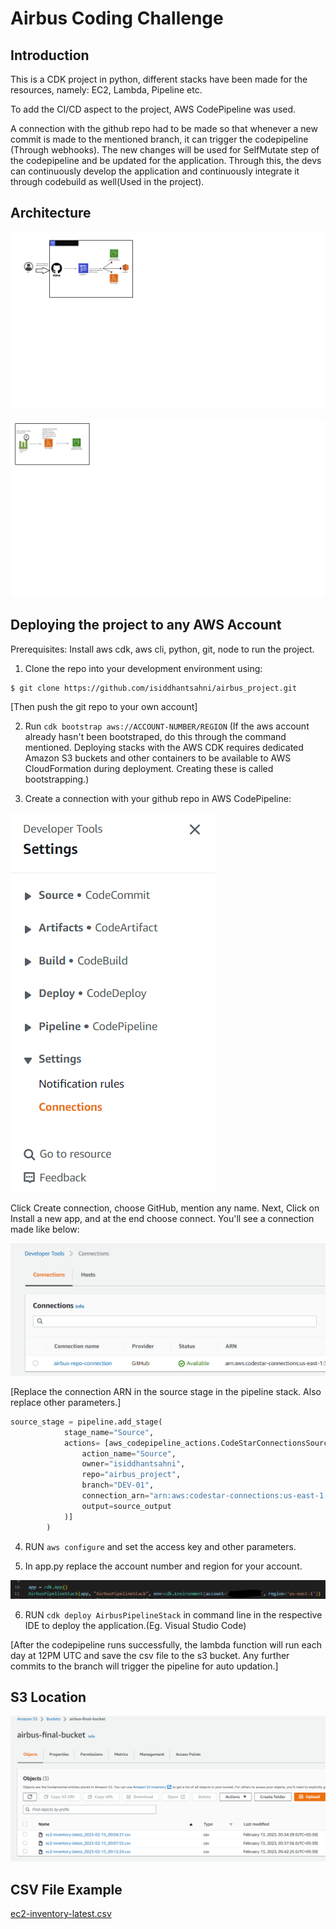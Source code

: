 
# Airbus Coding Challenge

## Introduction

This is a CDK project in python, different stacks have been made for the resources, namely: EC2, Lambda, Pipeline etc.

To add the CI/CD aspect to the project, AWS CodePipeline was used. 

A connection with the github repo had to be made so that whenever a new commit is made to the mentioned branch, it can trigger the codepipeline (Through webhooks). The new changes will be used for SelfMutate step of the codepipeline and be updated for the application. Through this, the devs can continuously develop the application and continuously integrate it through codebuild as well(Used in the project).

## Architecture

![CodePipeline Project Arch](https://github.com/isiddhantsahni/airbus_project/blob/DEV-01/images/Codepipeline.png)

![Application Architecture](https://github.com/isiddhantsahni/airbus_project/blob/DEV-01/images/Application%20Architecture.png)

## Deploying the project to any AWS Account

Prerequisites:
Install aws cdk, aws cli, python, git, node to run the project.

1. Clone the repo into your development environment using:
```
$ git clone https://github.com/isiddhantsahni/airbus_project.git
```
[Then push the git repo to your own account]

2. Run ```cdk bootstrap aws://ACCOUNT-NUMBER/REGION``` (If the aws account already hasn't been bootstraped, do this through the command mentioned. Deploying stacks with the AWS CDK requires dedicated Amazon S3 buckets and other containers to be available to AWS CloudFormation during deployment. Creating these is called bootstrapping.)

3. Create a connection with your github repo in AWS CodePipeline:

![CodePipeline Connection](https://github.com/isiddhantsahni/airbus_project/blob/DEV-01/images/Connection.PNG)

Click Create connection, choose GitHub, mention any name. Next, Click on Install a new app, and at the end choose connect. You'll see a connection made like below:

![CodePipeline Connection](https://github.com/isiddhantsahni/airbus_project/blob/DEV-01/images/Connection1.PNG)

[Replace the connection ARN in the source stage in the pipeline stack. Also replace other parameters.]

```python
source_stage = pipeline.add_stage(
            stage_name="Source",
            actions= [aws_codepipeline_actions.CodeStarConnectionsSourceAction(
                action_name="Source",
                owner="isiddhantsahni",
                repo="airbus_project",
                branch="DEV-01",
                connection_arn="arn:aws:codestar-connections:us-east-1:",
                output=source_output
            )]
        )
```

4. RUN ```aws configure``` and set the access key and other parameters.

5. In app.py replace the account number and region for your account.

![App.py Environment](https://github.com/isiddhantsahni/airbus_project/blob/DEV-01/images/environment.PNG)

6. RUN ```cdk deploy AirbusPipelineStack``` in command line in the respective IDE to deploy the application.(Eg. Visual Studio Code)

[After the codepipeline runs successfully, the lambda function will run each day at 12PM UTC and save the csv file to the s3 bucket. Any further commits to the branch will trigger the pipeline for auto updation.]

## S3 Location
![s3](https://github.com/isiddhantsahni/airbus_project/blob/DEV-01/images/s3.PNG)


## CSV File Example
[ec2-inventory-latest.csv](https://github.com/isiddhantsahni/airbus_project/blob/DEV-01/images/csv.PNG)
